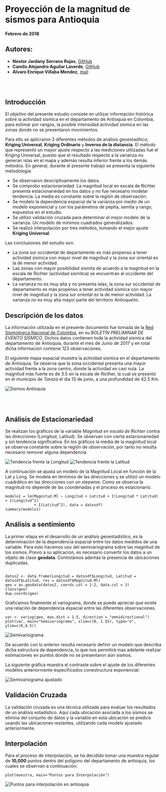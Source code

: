 # Proyección de la magnitud de sismos para Antioquia
#### Febrero de 2018

## Autores:

- **Nestor Jardany Serrano Rojas**, [GitHub](https://github.com/jardanys/GeoEstadistica_Sismos)
- **Camilo Alejandro Aguilar Laverde**, [GitHub](https://github.com/CamiloAguilar/GeoEstadistica_Sismos)
- **Alvaro Enrique Villaba Mendez**, [mail](alvarovillalba@usantotomas.edu.co)

<br><br>

## Introducción

El *objetivo* del presente estudio consiste en utilizar información histórica sobre la actividad sísmica en el departamento de Antioquia en Colombia, para  estimar por rangos, la posible intensidad actividad sísmica en las zonas donde no se presentaron movimientos.  

Para ello se aplicraron 3 diferentes métodos de análisis geoestadítico; **Kriging Universal**, **Kriging Ordinario** y **Inverso de la distancia**. El método que representó un mayor ajuste respecto a las mediciones utilizadas fué el Kriging Universal, puesto que el resultado respecto a la varianza no generan islas en el mapa y además resulta inferior frente a los demás métodos. En general, durante el presente trabajo se presenta la siguiente metodología:

- Se observaron descriptivamente los datos.
- Se comprobo estacionariedad. La magnitud local en escala de Richter presenta estacionariedad en los datos y no fue necesario modelar tendencia. La media es constante sobre la región de observación.
- Se modelo la dependencia espacial de la varianza por medio de un modelo exponencial y con los parámetros de pepita, semita y rango, expuestos en el estudio.
- Se utilizó validación cruzada para determinar el mejor modelo de la varianza. Un modelo de mínimos cuadrados generalizados.
- Se realizó interpolación por tres métodos, tomando el mejor ajuste **Kriging Universal**.

Las conclusiones del estudio son:

- La zona sur occidental de departamento es más propenso a tener actividad sismica con mayor nivel de magnitud y la zona sur oriental es la de menor actividad.
- Las zonas con mayor posibilidad sismita de acuerdo a la magnitud en la escala de Richter (actividad sismitca) se encuentran al occidente del departamento.
- La varianza no es muy alta y no presenta islas, la zona sur occidental de departamento es más propenso a tener actividad sismica con mayor nivel de magnitud y la zona sur oriental es la de menor actividad. La varianza no es muy alta mayor parte del territorio Antioqueño.

## Descripción de los datos

La información utilizada en el presente documento fue tomada de la [Red Sismológica Nacional de Colombia](http://200.119.88.135/RSNC/), en su _BOLETÍN PRELIMINAR DE EVENTO SÍSMICO_. Dichos datos contienen toda la actividad sísmica del departamento de Antioquia, durante el mes de Junio de 2017 y en total dicha información contiene 123 observaciones. 

El siguiente mapa espacial muestra la actividad sismica en el departamento de Antioquia. Se observa que la zona occidental presenta una mayor actividad frente a la zona centro, donde la actividad es casi nula. La magnitud más fuerte es de $3.5$ en la escala de Ricther, la cual se presentó en el municipio de *Taraza* el día 13 de junio, a una profundidad de $42.5$ Km.

![Sismos Antioquia](./images/leaflet.png)

<br><br>

## Análisis de Estacionariedad

Se realizan los gráficos de la variable *Magnitud en escala de Richter* contra las direcciones (Longitud, Latitud). Se observan con cierta estacionariedad y sin tendencia significativa. En los gráficos la media de la maginitud local se observa constante sobre la región de observación, por tanto no resulta necesario remover alguna dependencia.

![Tendencia frente la Longitud](./images/est1.png)
![Tendencia frente la Latitud](./images/est2.png)

A continuación se ajusta un modelo de la Magnitud Local en función de la Lat y Long. Se modela en términos de las direcciones y se utilizó un modelo cuadrático en las direcciones con un stepwise. Como se observa la magnitud no depende de las coordenadas y el proceso es estacionario.

```{r esta, echo=T, message=FALSE, warning=FALSE}
modelo1 = lm(Magnitud.Ml ~ Longitud + Latitud + I(Longitud * Latitud) + I(Longitud^2) 
             + I(Latitud^2), data = datosdf)
summary(modelo1)
```

## Análisis a sentimiento

La primer etapa en el desarrollo de un análisis geoestadístico, es la determinación de la dependencia espacial entre los datos medidos de una variable. Para esto hacemos uso del semivariograma sobre las magnitud de los sismos. Previo a su aplicación, es necesario convertir los datos a un objeto de clase __geodata__. Controlamos además la presencia de ubicaciones duplicadas.

```{r esta2.0, echo=T, message=FALSE, warning=FALSE}

datos2 <- data.frame(Longitud = datosdf$Longitud, Latitud = datosdf$Latitud, res = datosdf$Magnitud.Ml)
geo = as.geodata(datos2, coords.col = 1:2, data.col = 3)
class(geo)
dup.coords(geo)
```

Graficamos finalmente el variograma, donde se puede apreciar que existe una relación de dependencia espacial entre las diferentes observaciones.

```{r esta2.1, echo=T, message=FALSE, warning=FALSE}
var <- variog(geo, max.dist = 1.5, direction = "omnidirectional")
plot(var, main="Semivariograma", xlim=c(0, 1.55), type="o", ylim=c(0,0.5))
```

![Semivariograma](./images/variograma.png)

De acuerdo con lo anterior resulta necesario definir un modelo que describa dicha estructura de dependencia, lo que nos permitirá mas adelante realizar estimaciones en puntos donde no se presentaron aún sismos.

La siguiente gráfica muestra el contraste sobre el ajuste de los diferentes modelos anteriormente especificados conestructura exponencial:

![Semivariograma ajustado](./images/ajuste.png)


## Validación Cruzada

La validación cruzada es una técnica utilizada para evaluar los resultados de un análisis estadístico. Aquí cada ubicación asociada a los sismos se elimina del conjunto de datos y la variable en esta ubicación se predice usando las ubicaciones restantes, utilizando cada modelo ajustado anteriormente. 

## Interpolación

Para el proceso de interpolación, se ha decidido tomar una muestra regular de **10,000** puntos dentro del poligono del departamento de antioquia, los cuales se observan a continuación:

```{r esta8, echo=F, message=FALSE, warning=FALSE}
plot(muestra, main="Puntos para Interpolación")
```

![Puntos para interpolación en antioquia](./images/interpolación.png)





